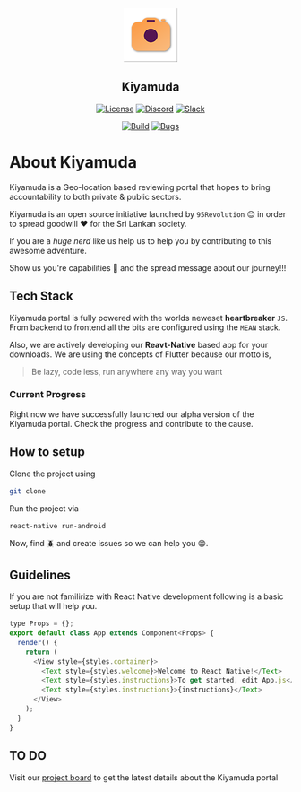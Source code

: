 <p align="center">
<img src="https://github.com/95Revolution/Kiyamuda-pwa/blob/master/public/src/images/icons/app-icon-96x96.png" alt="Kiyamuda">
</p>
<h2 align="center">Kiyamuda</h2>

<p align="center">
<a href="https://github.com/95Revolution/Kiyamuda-rn/blob/master/LICENSE"><img src="https://img.shields.io/github/license/95Revolution/Kiyamuda-rn.svg" alt="License"></a>
<a href="https://discord.gg/p9gHBZj"><img src="https://img.shields.io/badge/chat-on%20discord-7289da.svg" alt="Discord"></a>
<a href="https://join.slack.com/t/95revolution/shared_invite/enQtNDI0NDAxODg3NzgzLTdkMTZmMDM3N2E3MThlZTQwY2EzMjAzMWZjOTYwZGY2MjcyMzE4YmFiMzkzOTk1Yjg4MjI4ZWM1ZTc0NDI1ZWY"><img src="https://img.shields.io/badge/chat-on%20slack-7289da.svg" alt="Slack"></a>
</p>
<p align="center">
<a href="https://travis-ci.com/95Revolution/Kiyamuda-rn/settings"><img src="https://api.travis-ci.com/95Revolution/Kiyamuda-rn.svg?branch=master" alt="Build"></a>
<a href="https://github.com/95Revolution/Kiyamuda-rn/issues"><img src="https://img.shields.io/github/issues/95Revolution/Kiyamuda-rn.svg" alt="Bugs"></a>
</p>

# About Kiyamuda

Kiyamuda is a Geo-location based reviewing portal that hopes to bring accountability to both private & public sectors.

Kiyamuda is an open source initiative launched by `95Revolution` :blush: in order to spread goodwill :heart: for the Sri Lankan society.

If you are a _huge nerd_ like us help us to help you by contributing to this awesome adventure.

Show us you're capabilities :muscle: and the spread message about our journey!!!

## Tech Stack

Kiyamuda portal is fully powered with the worlds neweset **heartbreaker** `JS`. From backend to frontend all the bits are configured using the `MEAN` stack.

Also, we are actively developing our **Reavt-Native** based app for your downloads. We are using the concepts of Flutter because our motto is,

> Be lazy, code less, run anywhere any way you want

### Current Progress

Right now we have successfully launched our alpha version of the Kiyamuda portal. Check the progress and contribute to the cause.

## How to setup

Clone the project using

```sh
git clone
```

Run the project via

```sh
react-native run-android
```
Now, find :beetle: and create issues so we can help you :grin:.

## Guidelines

If you are not familirize with React Native development following is a basic setup that will help you.


```js
type Props = {};
export default class App extends Component<Props> {
  render() {
    return (
      <View style={styles.container}>
        <Text style={styles.welcome}>Welcome to React Native!</Text>
        <Text style={styles.instructions}>To get started, edit App.js</Text>
        <Text style={styles.instructions}>{instructions}</Text>
      </View>
    );
  }
}
```

## TO DO

Visit our [project board](https://github.com/95Revolution/Kiyamuda-pwa/projects/1) to get the latest details about the Kiyamuda portal